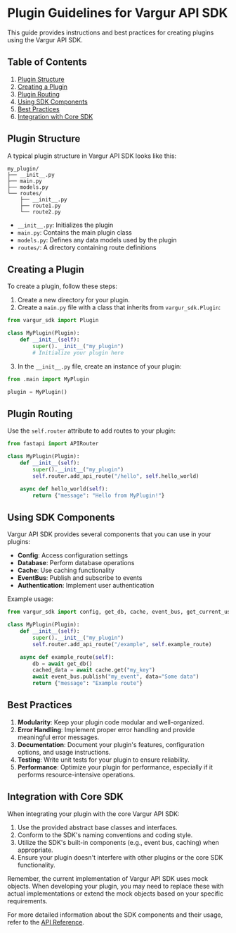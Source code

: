 # Plugin Guidelines for Vargur API SDK

This guide provides instructions and best practices for creating plugins using the Vargur API SDK.

## Table of Contents

1. [Plugin Structure](#plugin-structure)
2. [Creating a Plugin](#creating-a-plugin)
3. [Plugin Routing](#plugin-routing)
4. [Using SDK Components](#using-sdk-components)
5. [Best Practices](#best-practices)
6. [Integration with Core SDK](#integration-with-core-sdk)

## Plugin Structure

A typical plugin structure in Vargur API SDK looks like this:

```
my_plugin/
├── __init__.py
├── main.py
├── models.py
└── routes/
    ├── __init__.py
    ├── route1.py
    └── route2.py
```

- `__init__.py`: Initializes the plugin
- `main.py`: Contains the main plugin class
- `models.py`: Defines any data models used by the plugin
- `routes/`: A directory containing route definitions

## Creating a Plugin

To create a plugin, follow these steps:

1. Create a new directory for your plugin.
2. Create a `main.py` file with a class that inherits from `vargur_sdk.Plugin`:

```python
from vargur_sdk import Plugin

class MyPlugin(Plugin):
    def __init__(self):
        super().__init__("my_plugin")
        # Initialize your plugin here
```

3. In the `__init__.py` file, create an instance of your plugin:

```python
from .main import MyPlugin

plugin = MyPlugin()
```

## Plugin Routing

Use the `self.router` attribute to add routes to your plugin:

```python
from fastapi import APIRouter

class MyPlugin(Plugin):
    def __init__(self):
        super().__init__("my_plugin")
        self.router.add_api_route("/hello", self.hello_world)

    async def hello_world(self):
        return {"message": "Hello from MyPlugin!"}
```

## Using SDK Components

Vargur API SDK provides several components that you can use in your plugins:

- **Config**: Access configuration settings
- **Database**: Perform database operations
- **Cache**: Use caching functionality
- **EventBus**: Publish and subscribe to events
- **Authentication**: Implement user authentication

Example usage:

```python
from vargur_sdk import config, get_db, cache, event_bus, get_current_user

class MyPlugin(Plugin):
    def __init__(self):
        super().__init__("my_plugin")
        self.router.add_api_route("/example", self.example_route)

    async def example_route(self):
        db = await get_db()
        cached_data = await cache.get("my_key")
        await event_bus.publish("my_event", data="Some data")
        return {"message": "Example route"}
```

## Best Practices

1. **Modularity**: Keep your plugin code modular and well-organized.
2. **Error Handling**: Implement proper error handling and provide meaningful error messages.
3. **Documentation**: Document your plugin's features, configuration options, and usage instructions.
4. **Testing**: Write unit tests for your plugin to ensure reliability.
5. **Performance**: Optimize your plugin for performance, especially if it performs resource-intensive operations.

## Integration with Core SDK

When integrating your plugin with the core Vargur API SDK:

1. Use the provided abstract base classes and interfaces.
2. Conform to the SDK's naming conventions and coding style.
3. Utilize the SDK's built-in components (e.g., event bus, caching) when appropriate.
4. Ensure your plugin doesn't interfere with other plugins or the core SDK functionality.

Remember, the current implementation of Vargur API SDK uses mock objects. When developing your plugin, you may need to replace these with actual implementations or extend the mock objects based on your specific requirements.

For more detailed information about the SDK components and their usage, refer to the [API Reference](api-reference.md).